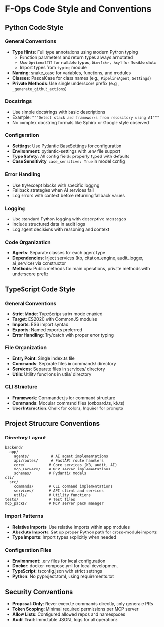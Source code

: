 # F-Ops Code Style and Conventions

## Python Code Style

### General Conventions
- **Type Hints**: Full type annotations using modern Python typing
  - Function parameters and return types always annotated
  - Use `Optional[T]` for nullable types, `Dict[str, Any]` for flexible dicts
  - Import types from `typing` module
- **Naming**: snake_case for variables, functions, and modules
- **Classes**: PascalCase for class names (e.g., `PipelineAgent`, `Settings`)
- **Private Methods**: Use single underscore prefix (e.g., `_generate_github_actions`)

### Docstrings
- Use simple docstrings with basic descriptions
- Example: `"""Detect stack and frameworks from repository using AI"""`
- No complex docstring formats like Sphinx or Google style observed

### Configuration
- **Settings**: Use Pydantic BaseSettings for configuration
- **Environment**: pydantic-settings with .env file support
- **Type Safety**: All config fields properly typed with defaults
- **Case Sensitivity**: `case_sensitive: True` in model config

### Error Handling
- Use try/except blocks with specific logging
- Fallback strategies when AI services fail
- Log errors with context before returning fallback values

### Logging
- Use standard Python logging with descriptive messages
- Include structured data in audit logs
- Log agent decisions with reasoning and context

### Code Organization
- **Agents**: Separate classes for each agent type
- **Dependencies**: Inject services (kb, citation_engine, audit_logger, ai_service) via constructor
- **Methods**: Public methods for main operations, private methods with underscore prefix

## TypeScript Code Style

### General Conventions
- **Strict Mode**: TypeScript strict mode enabled
- **Target**: ES2020 with CommonJS modules
- **Imports**: ES6 import syntax
- **Exports**: Named exports preferred
- **Error Handling**: Try/catch with proper error typing

### File Organization
- **Entry Point**: Single index.ts file
- **Commands**: Separate files in commands/ directory
- **Services**: Separate files in services/ directory
- **Utils**: Utility functions in utils/ directory

### CLI Structure
- **Framework**: Commander.js for command structure
- **Commands**: Modular command files (onboard.ts, kb.ts)
- **User Interaction**: Chalk for colors, Inquirer for prompts

## Project Structure Conventions

### Directory Layout
```
backend/
  app/
    agents/          # AI agent implementations
    api/routes/      # FastAPI route handlers
    core/           # Core services (KB, audit, AI)
    mcp_servers/    # MCP server implementations
    schemas/        # Pydantic models
cli/
  src/
    commands/       # CLI command implementations
    services/       # API client and services
    utils/          # Utility functions
tests/              # Test files
mcp_packs/          # MCP server pack manager
```

### Import Patterns
- **Relative Imports**: Use relative imports within app modules
- **Absolute Imports**: Set up proper Python path for cross-module imports
- **Type Imports**: Import types explicitly when needed

### Configuration Files
- **Environment**: .env files for local configuration
- **Docker**: docker-compose.yml for local development
- **TypeScript**: tsconfig.json with strict settings
- **Python**: No pyproject.toml, using requirements.txt

## Security Conventions
- **Proposal-Only**: Never execute commands directly, only generate PRs
- **Token Scoping**: Minimal required permissions per MCP server
- **Allow Lists**: Configured allowed repos and namespaces
- **Audit Trail**: Immutable JSONL logs for all operations